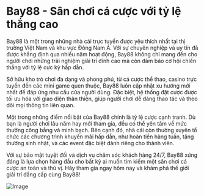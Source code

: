 # Bay88 - Sân chơi cá cược với tỷ lệ thắng cao

Bay88 là một trong những nhà cái trực tuyến được yêu thích nhất tại thị trường Việt Nam và khu vực Đông Nam Á. Với sự chuyên nghiệp và uy tín đã được khẳng định qua nhiều năm hoạt động, Bay88 không chỉ mang đến cho người chơi những trải nghiệm giải trí đỉnh cao mà còn đảm bảo cơ hội chiến thắng với tỷ lệ cực kỳ hấp dẫn.

Sở hữu kho trò chơi đa dạng và phong phú, từ cá cược thể thao, casino trực tuyến đến các mini game quen thuộc, Bay88 luôn cập nhật xu hướng mới nhất để đáp ứng nhu cầu của người dùng. Đặc biệt, hệ thống đặt cược được tối ưu hóa với giao diện thân thiện, giúp người chơi dễ dàng thao tác và theo dõi mọi thông tin liên quan.

Một trong những điểm nổi bật của Bay88 chính là tỷ lệ cược cạnh tranh. Dù bạn là người chơi lâu năm hay mới tham gia, đều có thể yên tâm về mức thưởng công bằng và minh bạch. Bên cạnh đó, nhà cái còn thường xuyên tổ chức các chương trình khuyến mãi hấp dẫn, như hoàn tiền hàng tuần, tặng thưởng sinh nhật, và các event đặc biệt dành riêng cho thành viên.

Với sự bảo mật tuyệt đối và dịch vụ chăm sóc khách hàng 24/7, Bay88 xứng đáng là lựa chọn hàng đầu cho bất kỳ ai muốn tìm kiếm một sân chơi cá cược an toàn và thú vị. Hãy tham gia ngay hôm nay và khám phá thế giới giải trí đẳng cấp cùng Bay88!

![Image](https://github.com/user-attachments/assets/bd51ea9f-0666-407b-a7a7-98ead6de688c)